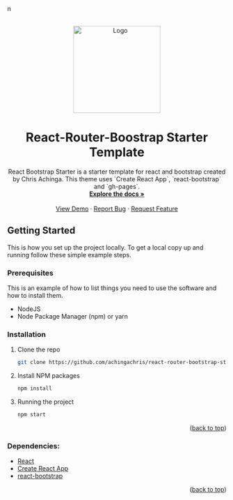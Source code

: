 n<a name="readme-top"></a>

<br />

<!-- Page Header -->
<div align="center">
  <a href="https://github.com/achingachris/react-router-bootstrap-starter">
    <img src="./screenshots/react-bootstrap-starter.png" alt="Logo" width="200" height="200">
  </a>

  <h1 align="center">React-Router-Boostrap Starter Template</h1>

  <p align="center">
    React Bootstrap Starter is a starter template for react and bootstrap created by Chris Achinga. This theme uses `Create React App`, `react-bootstrap` and `gh-pages`.
    <br />
    <a href="https://github.com/achingachris/react-router-bootstrap-starter"><strong>Explore the docs »</strong></a>
    <br />
    <br />
    <a href="https://react-bootstrap-temp.netlify.app/">View Demo</a>
    ·
    <a href="https://github.com/achingachris/react-router-bootstrap-starter/issues">Report Bug</a>
    ·
    <a href="https://github.com/achingachris/react-router-bootstrap-starter/issues">Request Feature</a>
  </p>
</div>

## Getting Started

This is how you set up the project locally.
To get a local copy up and running follow these simple example steps.

### Prerequisites

This is an example of how to list things you need to use the software and how to install them.

- NodeJS
- Node Package Manager (npm) or yarn

### Installation

1. Clone the repo
   ```sh
   git clone https://github.com/achingachris/react-router-bootstrap-starter.git
   ```
2. Install NPM packages
   ```sh
   npm install
   ```
3. Running the project
   ```sh
   npm start
   ```


<p align="right">(<a href="#readme-top">back to top</a>)</p>

### Dependencies:

- [React](https://reactjs.org/)
- [Create React App](https://create-react-app.dev/)
- [react-bootstrap](https://react-bootstrap.github.io/)


<p align="right">(<a href="#readme-top">back to top</a>)</p>
<!-- USAGE EXAMPLES -->
